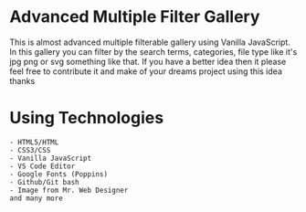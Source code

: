 # Advanced Multiple Filter Gallery 

This is almost advanced multiple filterable gallery using Vanilla JavaScript. In this gallery you can filter by the search terms, categories, file type like it's jpg png or svg something like that. If you have a better idea then it please feel free to contribute it and make of your dreams project using this idea thanks

# Using Technologies
```
- HTML5/HTML
- CSS3/CSS
- Vanilla JavaScript
- VS Code Editor
- Google Fonts (Poppins)
- Github/Git bash
- Image from Mr. Web Designer
and many more

```
